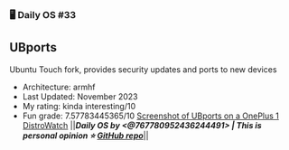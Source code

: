 ### 🖥️ Daily OS #33
## UBports
Ubuntu Touch fork, provides security updates and ports to new devices
- Architecture: armhf
- Last Updated: November 2023
- My rating: kinda interesting/10
- Fun grade: 7.57783445365/10
[Screenshot of UBports on a OnePlus 1](https://ubports.com/web/image/93367/OneplusOne.png)
[DistroWatch](<https://distrowatch.com/table.php?distribution=ubports>)
||__***Daily OS by <@767780952436244491> | This is personal opinion
⭐ [GitHub repo](<https://github.com/nikolan123/daily-os>)***__||
